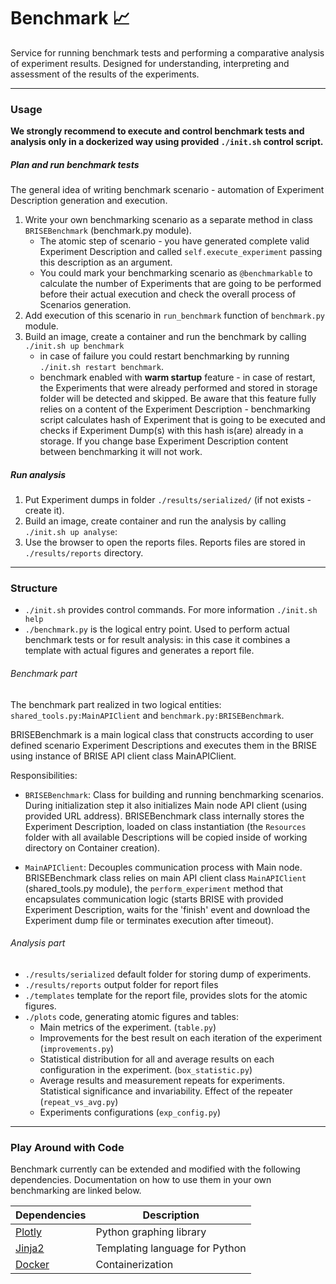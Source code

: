 # Benchmark :chart_with_upwards_trend:
 
Service for running benchmark tests and performing a comparative analysis of experiment results. 
Designed for understanding, interpreting and assessment of the results of the experiments.

___
### Usage 
__We strongly recommend to execute and control benchmark tests and analysis only in a dockerized way using provided `./init.sh` control script.__

##### Plan and run benchmark tests
The general idea of writing benchmark scenario - automation of Experiment Description generation and execution. 
1. Write your own benchmarking scenario as a separate method in class `BRISEBenchmark` (benchmark.py module).
    - The atomic step of scenario - you have generated complete valid Experiment Description and 
    called `self.execute_experiment` passing this description as an argument.
    - You could mark your benchmarking scenario as `@benchmarkable` to calculate the number of Experiments 
    that are going to be performed before their actual execution and check the overall process of Scenarios generation.
2. Add execution of this scenario in `run_benchmark` function of `benchmark.py` module.
3. Build an image, create a container and run the benchmark by calling `./init.sh up benchmark`
    * in case of failure you could restart benchmarking by running `./init.sh restart benchmark`.
    * benchmark enabled with __warm startup__ feature - in case of restart, the Experiments that were already performed
    and stored in storage folder will be detected and skipped. Be aware that this feature fully relies on a content of 
    the Experiment Description - benchmarking script calculates hash of Experiment that is going to be executed and 
    checks if Experiment Dump(s) with this hash is(are) already in a storage. If you change base Experiment Description content 
    between benchmarking it will not work.

##### Run analysis
1. Put Experiment dumps in folder `./results/serialized/` (if not exists - create it).
2. Build an image, create container and run the analysis by calling `./init.sh up analyse`:
3. Use the browser to open the reports files. Reports files are stored in `./results/reports` directory.
___
### Structure
- `./init.sh` provides control commands. For more information `./init.sh help`
- `./benchmark.py` is the logical entry point. Used to perform actual benchmark tests or for result analysis: in this case it combines a template with actual figures and generates a report file.

###### Benchmark part
The benchmark part realized in two logical entities: `shared_tools.py:MainAPIClient` and `benchmark.py:BRISEBenchmark`.

BRISEBenchmark is a main logical class that constructs according to user defined scenario Experiment Descriptions 
and executes them in the BRISE using instance of BRISE API client class MainAPIClient.

Responsibilities:
- `BRISEBenchmark`: Class for building and running benchmarking scenarios. 
During initialization step it also initializes Main node API client (using provided URL address).
BRISEBenchmark class internally stores the Experiment Description, loaded on class instantiation 
(the `Resources` folder with all available Descriptions will be copied inside of working directory on Container creation).

- `MainAPIClient`: Decouples communication process with Main node. BRISEBenchmark class relies on main API client class 
`MainAPIClient` (shared_tools.py module), the `perform_experiment` method that encapsulates communication logic 
(starts BRISE with provided Experiment Description, waits for the 'finish' event and download the Experiment dump 
file or terminates execution after timeout). 

###### Analysis part
- `./results/serialized` default folder for storing dump of experiments. 
- `./results/reports` output folder for report files
- `./templates` template for the report file, provides slots for the atomic figures.
- `./plots` code, generating atomic figures and tables:
  - Main metrics of the experiment. (`table.py`)
  - Improvements for the best result on each iteration of the experiment (`improvements.py`)
  - Statistical distribution for all and average results on each configuration in the experiment. (`box_statistic.py`)
  - Average results and measurement repeats for experiments. Statistical significance and invariability. Effect of the repeater (`repeat_vs_avg.py`)
  - Experiments configurations (`exp_config.py`)
___
### Play Around with Code

Benchmark currently can be extended and modified with the following dependencies. Documentation on how to use them in your own benchmarking are linked below.

| Dependencies | Description |
| ------ | ------ |
| [Plotly](https://plot.ly/python/) | Python graphing library |
| [Jinja2](http://jinja.pocoo.org/docs/2.10/) | Templating language for Python |
| [Docker](https://docs.docker.com/) | Containerization |

